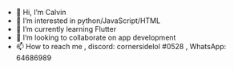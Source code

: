 - 👋 Hi, I’m Calvin
- 👀 I’m interested in python/JavaScript/HTML
- 🌱 I’m currently learning Flutter 
- 💞️ I’m looking to collaborate on app development
- 📫 How to reach me , discord: cornersidelol #0528 , WhatsApp: 64686989

<!---
cornersidelol/cornersidelol is a ✨ special ✨ repository because its `README.md` (this file) appears on your GitHub profile.
You can click the Preview link to take a look at your changes.
--->

